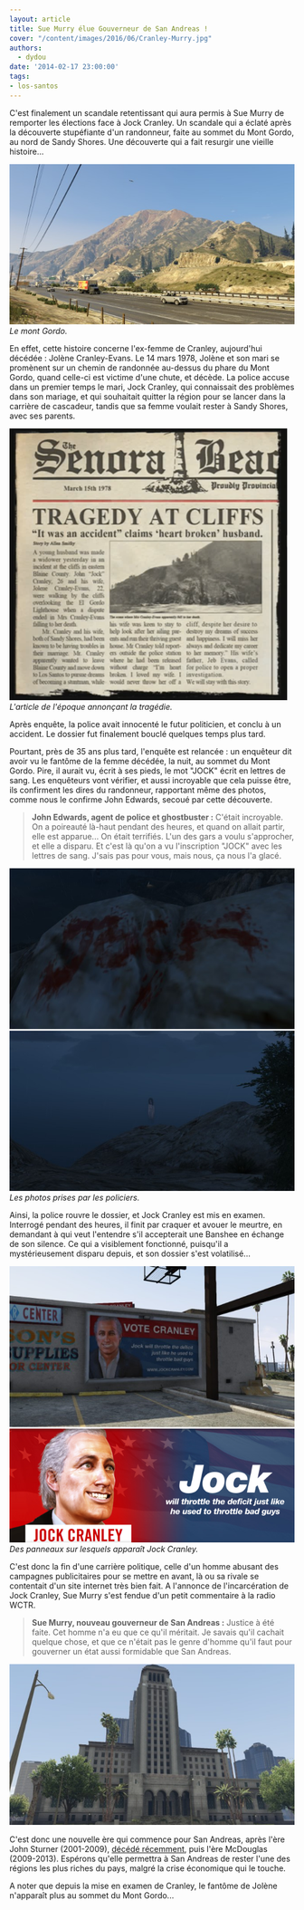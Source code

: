 ```yaml
---
layout: article
title: Sue Murry élue Gouverneur de San Andreas !
cover: "/content/images/2016/06/Cranley-Murry.jpg"
authors:
  - dydou
date: '2014-02-17 23:00:00'
tags:
- los-santos
---
```


C'est finalement un scandale retentissant qui aura permis à Sue Murry de remporter les élections face à Jock Cranley. Un scandale qui a éclaté après la découverte stupéfiante d'un randonneur, faite au sommet du Mont Gordo, au nord de Sandy Shores. Une découverte qui a fait resurgir une vieille histoire...

![Le mont Gordo.](/content/images/2016/06/Cranley3.jpg)
_Le mont Gordo._

En effet, cette histoire concerne l'ex-femme de Cranley, aujourd'hui décédée : Jolène Cranley-Evans. Le 14 mars 1978, Jolène et son mari se promènent sur un chemin de randonnée au-dessus du phare du Mont Gordo, quand celle-ci est victime d'une chute, et décède. La police accuse dans un premier temps le mari, Jock Cranley, qui connaissait des problèmes dans son mariage, et qui souhaitait quitter la région pour se lancer dans la carrière de cascadeur, tandis que sa femme voulait rester à Sandy Shores, avec ses parents.

![L'article de l'époque annonçant la tragédie.](/content/images/2016/06/Cranley2.png)
_L'article de l'époque annonçant la tragédie._

Après enquête, la police avait innocenté le futur politicien, et conclu à un accident. Le dossier fut finalement bouclé quelques temps plus tard.

Pourtant, près de 35 ans plus tard, l'enquête est relancée : un enquêteur dit avoir vu le fantôme de la femme décédée, la nuit, au sommet du Mont Gordo. Pire, il aurait vu, écrit à ses pieds, le mot "JOCK" écrit en lettres de sang. Les enquêteurs vont vérifier, et aussi incroyable que cela puisse être, ils confirment les dires du randonneur, rapportant même des photos, comme nous le confirme John Edwards, secoué par cette découverte.

> **John Edwards, agent de police et ghostbuster :** C'était incroyable. On a poireauté là-haut pendant des heures, et quand on allait partir, elle est apparue... On était terrifiés. L'un des gars a voulu s'approcher, et elle a disparu. Et c'est là qu'on a vu l'inscription "JOCK" avec les lettres de sang. J'sais pas pour vous, mais nous, ça nous l'a glacé.

![](/content/images/2016/06/Cranley4.jpg)
![Les photos prises par les policiers.](/content/images/2016/06/Cranley5.jpg)
_Les photos prises par les policiers._

Ainsi, la police rouvre le dossier, et Jock Cranley est mis en examen. Interrogé pendant des heures, il finit par craquer et avouer le meurtre, en demandant à qui veut l'entendre s'il accepterait une Banshee en échange de son silence. Ce qui a visiblement fonctionné, puisqu'il a mystérieusement disparu depuis, et son dossier s'est volatilisé...

![](/content/images/2016/06/Cranley6.jpg)
![Des panneaux sur lesquels apparaît Jock Cranley.](/content/images/2016/06/Cranley8.png)
_Des panneaux sur lesquels apparaît Jock Cranley._

C'est donc la fin d'une carrière politique, celle d'un homme abusant des campagnes publicitaires pour se mettre en avant, là ou sa rivale se contentait d'un site internet très bien fait. A l'annonce de l'incarcération de Jock Cranley, Sue Murry s'est fendue d'un petit commentaire à la radio WCTR.

> **Sue Murry, nouveau gouverneur de San Andreas :** Justice à été faite. Cet homme n'a eu que ce qu'il méritait. Je savais qu'il cachait quelque chose, et que ce n'était pas le genre d'homme qu'il faut pour gouverner un état aussi formidable que San Andreas.

![](/content/images/2016/06/Cranley7.jpg)

C'est donc une nouvelle ère qui commence pour San Andreas, après l'ère John Sturner (2001-2009), [décédé récemment](/2014/01/29/deces-de-john-sturner/), puis l'ère McDouglas (2009-2013). Espérons qu'elle permettra à San Andreas de rester l'une des régions les plus riches du pays, malgré la crise économique qui le touche.

A noter que depuis la mise en examen de Cranley, le fantôme de Jolène n'apparaît plus au sommet du Mont Gordo...